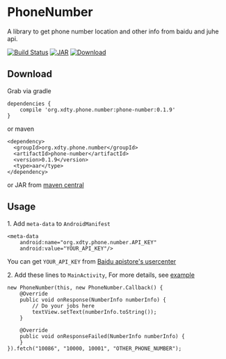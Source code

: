 # PhoneNumber
A library to get phone number location and other info from baidu and juhe api.


[![Build Status](https://travis-ci.org/xdtianyu/PhoneNumber.svg?branch=master)](https://travis-ci.org/xdtianyu/PhoneNumber)
[![JAR](https://img.shields.io/maven-central/v/org.xdty.phone.number/phone-number.svg)](http://central.maven.org/maven2/org/xdty/phone/number/phone-number/)
[![Download](https://api.bintray.com/packages/xdtianyu/maven/phone-number/images/download.svg)](https://bintray.com/xdtianyu/maven/phone-number/_latestVersion)

## Download

Grab via gradle

```
dependencies {
    compile 'org.xdty.phone.number:phone-number:0.1.9'
}
```

or maven

```
<dependency>
  <groupId>org.xdty.phone.number</groupId>
  <artifactId>phone-number</artifactId>
  <version>0.1.9</version>
  <type>aar</type>
</dependency>
```

or JAR from [maven central](http://central.maven.org/maven2/org/xdty/phone/number/phone-number/)

## Usage

1\. Add `meta-data` to `AndroidManifest`

```
<meta-data
    android:name="org.xdty.phone.number.API_KEY"
    android:value="YOUR_API_KEY"/>
```

You can get `YOUR_API_KEY` from [Baidu apistore's usercenter](http://apistore.baidu.com/astore/usercenter)

2\. Add these lines to `MainActivity`, For more details, see [example](https://github.com/xdtianyu/PhoneNumber/tree/master/example)

```
new PhoneNumber(this, new PhoneNumber.Callback() {
    @Override
    public void onResponse(NumberInfo numberInfo) {
        // Do your jobs here
        textView.setText(numberInfo.toString());
    }

    @Override
    public void onResponseFailed(NumberInfo numberInfo) {
    }
}).fetch("10086", "10000, 10001", "OTHER_PHONE_NUMBER");
```
